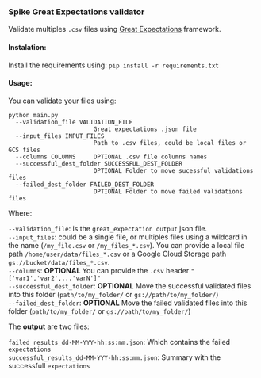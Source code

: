 ### Spike Great Expectations validator

Validate multiples `.csv` files using [Great Expectations](https://github.com/great-expectations/great_expectations) framework.

#### Instalation:
Install the requirements using:
`
pip install -r requirements.txt
`

#### Usage:
You can validate your files using:
```
python main.py
  --validation_file VALIDATION_FILE
                        Great expectations .json file
  --input_files INPUT_FILES
                        Path to .csv files, could be local files or GCS files
  --columns COLUMNS     OPTIONAL .csv file columns names
  --successful_dest_folder SUCCESSFUL_DEST_FOLDER
                        OPTIONAL Folder to move sucessful validations files
  --failed_dest_folder FAILED_DEST_FOLDER
                        OPTIONAL Folder to move failed validations files
```

Where:

`--validation_file`: is the `great_expectation output` json file. <br>
`--input_files`: could be a single file, or multiples files using a wildcard in the name (`/my_file.csv` or `/my_files_*.csv`). You can provide a local file path `/home/user/data/files_*.csv` or a Google Cloud Storage path `gs://bucket/data/files_*.csv`. <br>
`--columns`: **OPTIONAL** You can provide the `.csv` header `"['var1','var2',...'varN']"` <br>
`--successful_dest_folder`: **OPTIONAL** Move the successful validated files into this folder (`path/to/my_folder/` or `gs://path/to/my_folder/`) <br>
`--failed_dest_folder`: **OPTIONAL** Move the failed validated files into this folder (`path/to/my_folder/` or `gs://path/to/my_folder/`) <br>

The **output** are two files:

`failed_results_dd-MM-YYY-hh:ss:mm.json`: Which contains the failed `expectations` <br>
`successful_results_dd-MM-YYY-hh:ss:mm.json`: Summary with the successfull `expectations`